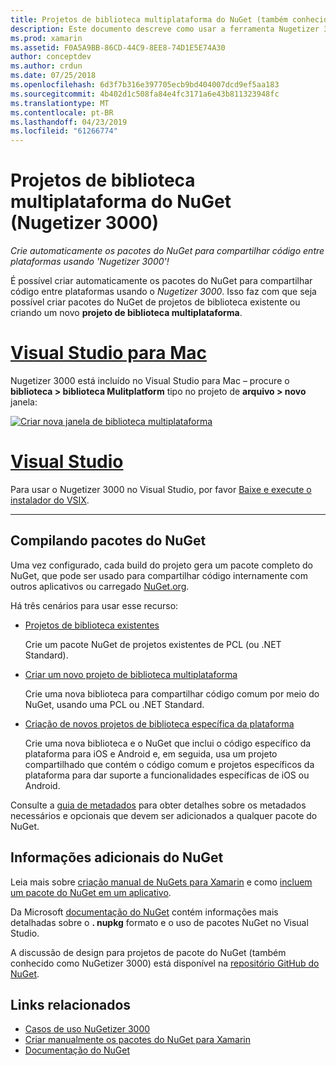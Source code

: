 ```yaml
---
title: Projetos de biblioteca multiplataforma do NuGet (também conhecido como Nugetizer 3000)
description: Este documento descreve como usar a ferramenta Nugetizer 3000 para automaticamente criar pacotes do NuGet para compartilhar código entre plataformas.
ms.prod: xamarin
ms.assetid: F0A5A9BB-86CD-44C9-8EE8-74D1E5E74A30
author: conceptdev
ms.author: crdun
ms.date: 07/25/2018
ms.openlocfilehash: 6d3f7b316e397705ecb9bd404007dcd9ef5aa183
ms.sourcegitcommit: 4b402d1c508fa84e4fc3171a6e43b811323948fc
ms.translationtype: MT
ms.contentlocale: pt-BR
ms.lasthandoff: 04/23/2019
ms.locfileid: "61266774"
---
```

# <a name="nuget-multiplatform-library-projects-nugetizer-3000"></a>Projetos de biblioteca multiplataforma do NuGet (Nugetizer 3000)

_Crie automaticamente os pacotes do NuGet para compartilhar código entre plataformas usando 'Nugetizer 3000'!_

É possível criar automaticamente os pacotes do NuGet para compartilhar código entre plataformas usando o _Nugetizer 3000_. Isso faz com que seja possível criar pacotes do NuGet de projetos de biblioteca existente ou criando um novo **projeto de biblioteca multiplataforma**.

# <a name="visual-studio-for-mactabmacos"></a>[Visual Studio para Mac](#tab/macos)

Nugetizer 3000 está incluído no Visual Studio para Mac &ndash; procure o **biblioteca > biblioteca Mulitplatform** tipo no projeto de **arquivo > novo** janela:

[![](images/mulitplatform-library-sml.png "Criar nova janela de biblioteca multiplataforma")](images/mulitplatform-library.png#lightbox)

# <a name="visual-studiotabwindows"></a>[Visual Studio](#tab/windows)

Para usar o Nugetizer 3000 no Visual Studio, por favor [Baixe e execute o instalador do VSIX](http://bit.ly/nugetizer-2017).

-----

## <a name="building-nuget-packages"></a>Compilando pacotes do NuGet

Uma vez configurado, cada build do projeto gera um pacote completo do NuGet, que pode ser usado para compartilhar código internamente com outros aplicativos ou carregado [NuGet.org](https://www.nuget.org).

Há três cenários para usar esse recurso:

- [Projetos de biblioteca existentes](existing-library.md)

  Crie um pacote NuGet de projetos existentes de PCL (ou .NET Standard).

- [Criar um novo projeto de biblioteca multiplataforma](single-codebase.md)

  Crie uma nova biblioteca para compartilhar código comum por meio do NuGet, usando uma PCL ou .NET Standard.

- [Criação de novos projetos de biblioteca específica da plataforma](platform-specific.md)

  Crie uma nova biblioteca e o NuGet que inclui o código específico da plataforma para iOS e Android e, em seguida, usa um projeto compartilhado que contém o código comum e projetos específicos da plataforma para dar suporte a funcionalidades específicas de iOS ou Android.

Consulte a [guia de metadados](metadata.md) para obter detalhes sobre os metadados necessários e opcionais que devem ser adicionados a qualquer pacote do NuGet.

## <a name="further-nuget-information"></a>Informações adicionais do NuGet

Leia mais sobre [criação manual de NuGets para Xamarin](~/cross-platform/app-fundamentals/nuget-manual.md) e como [incluem um pacote do NuGet em um aplicativo](https://docs.microsoft.com/visualstudio/mac/nuget-walkthrough).

Da Microsoft [documentação do NuGet](https://docs.microsoft.com/nuget/) contém informações mais detalhadas sobre o **. nupkg** formato e o uso de pacotes NuGet no Visual Studio.

A discussão de design para projetos de pacote do NuGet (também conhecido como NuGetizer 3000) está disponível na [repositório GitHub do NuGet](https://github.com/NuGet/Home/wiki/NuGetizer-3000).

## <a name="related-links"></a>Links relacionados

- [Casos de uso NuGetizer 3000](https://github.com/NuGet/Home/wiki/NuGetizer-Core-Scenarios)
- [Criar manualmente os pacotes do NuGet para Xamarin](~/cross-platform/app-fundamentals/nuget-manual.md)
- [Documentação do NuGet](https://docs.microsoft.com/nuget/)
